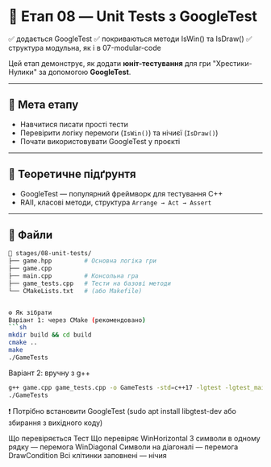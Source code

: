# 🧩 Етап 08 — Unit Tests з GoogleTest

✅ додається GoogleTest
✅ покриваються методи IsWin() та IsDraw()
✅ структура модульна, як і в 07-modular-code




Цей етап демонструє, як додати **юніт-тестування** для гри "Хрестики-Нулики" за допомогою **GoogleTest**.

---

## 🎯 Мета етапу

- Навчитися писати прості тести
- Перевірити логіку перемоги (`IsWin()`) та нічиєї (`IsDraw()`)
- Почати використовувати GoogleTest у проєкті

---

## 📖 Теоретичне підґрунтя

- GoogleTest — популярний фреймворк для тестування C++
- RAII, класові методи, структура `Arrange → Act → Assert`

---

## 📂 Файли

```bash
📁 stages/08-unit-tests/
├── game.hpp         # Основна логіка гри
├── game.cpp
├── main.cpp         # Консольна гра
├── game_tests.cpp   # Тести на базові методи
└── CMakeLists.txt   # (або Makefile)


⚙️ Як зібрати
Варіант 1: через CMake (рекомендовано)
```sh
mkdir build && cd build
cmake ..
make
./GameTests

```

Варіант 2: вручну з g++
```sh
g++ game.cpp game_tests.cpp -o GameTests -std=c++17 -lgtest -lgtest_main -pthread
./GameTests

```
❗ Потрібно встановити GoogleTest (sudo apt install libgtest-dev або збирання з вихідного коду)


Що перевіряється
Тест	Що перевіряє
WinHorizontal	3 символи в одному рядку — перемога
WinDiagonal	Символи на діагоналі — перемога
DrawCondition	Всі клітинки заповнені — нічия